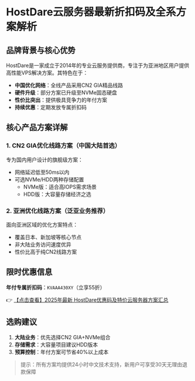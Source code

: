 # HostDare云服务器最新折扣码及全系方案解析

## 品牌背景与核心优势

HostDare是一家成立于2014年的专业云服务提供商，专注于为亚洲地区用户提供高性能VPS解决方案。其特色在于：

- **中国优化网络**：全线产品采用CN2 GIA精品线路
- **硬件升级**：部分方案已升级至NVMe固态硬盘
- **性价比突出**：提供极具竞争力的年付方案
- **持续优惠**：定期发放专属折扣码

## 核心产品方案详解

### 1. CN2 GIA优化线路方案（中国大陆首选）

专为国内用户设计的旗舰级方案：
- 网络延迟低至50ms以内
- 可选NVMe/HDD两种存储配置
  - NVMe版：适合高IOPS需求场景
  - HDD版：大容量存储经济之选

### 2. 亚洲优化线路方案（泛亚业务推荐）

面向亚洲区域的优化方案特点：
- 覆盖日本、新加坡等核心节点
- 非大陆业务访问速度优异
- 性价比高于纯CN2线路方案

## 限时优惠信息

**年付专属折扣码**：`KVAAA430XY`（立享55折）

👉 [【点击查看】2025年最新 HostDare优惠码及特价云服务器方案汇总](https://bit.ly/hostdare)

## 选购建议

1. **大陆业务**：优先选择CN2 GIA+NVMe组合
2. **存储需求**：大容量项目建议HDD版本
3. **预算控制**：年付方案可节省40%以上成本

> 提示：所有方案均提供24小时中文技术支持，新用户可享受30天无理由退款保障